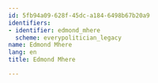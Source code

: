 ```yaml
---
id: 5fb94a09-628f-45dc-a184-6498b67b20a9
identifiers:
- identifier: edmond_mhere
  scheme: everypolitician_legacy
name: Edmond Mhere
lang: en
title: Edmond Mhere

---
```

